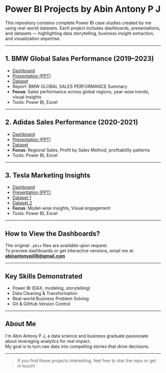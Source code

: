 # Power BI Projects by Abin Antony P J

This repository contains complete Power BI case studies created by me using real-world datasets. Each project includes dashboards, presentations, and datasets — highlighting data storytelling, business insight extraction, and visualization expertise.

---

## 1. BMW Global Sales Performance (2019–2023)

- [Dashboard](./ADIDAS%20POWER%20BI%20PROJECT.pbix) 
- [Presentation (PPT)](./BMW%20GSP%20(2019-2023).pptx)
- [Dataset](./BMW_Sales_Data.csv)
- Report: BMW GLOBAL SALES PERFORMANCE Summary
- **Focus**: Sales performance across global regions, year-wise trends, visual insights
- Tools: Power BI, Excel

---

## 2. Adidas Sales Performance (2020-2021)

- [Dashboard](./ADIDAS%20POWER%20BI%20PROJECT.pbix) 
- [Presentation (PPT)](./ADIDAS%20power%20bi-project.pptx)
- [Dataset](./Adidas%20Dataset.csv)
- **Focus**: Regional Sales, Profit by Sales Method, profitability patterns
- Tools: Power BI, Excel

---

## 3. Tesla Marketing Insights

- [Dashboard](./TESLA%20MARKETING%20INSGHTS.pbix)
- [Presentation (PPT)](./TESLA%20PPT.pptx)
- [Dataset 1](./TESLA%20DASHBOARD%20DATASET.csv)  
- [Dataset 2](./TESLA%20%20CAR%20model%20images.csv)
- **Focus**: Model-wise insights, Visual engagement
- Tools: Power BI, Excel

---

## How to View the Dashboards?

The original `.pbix` files are available upon request.  
To preview dashboards or get interactive versions, email me at:  
**abinantonypj08@gmail.com**

---

## Key Skills Demonstrated

- Power BI (DAX, modeling, storytelling)
- Data Cleaning & Transformation
- Real-world Business Problem Solving
- Git & GitHub Version Control

---

## About Me

I'm Abin Antony P J, a data science and business graduate passionate about leveraging analytics for real impact.  
My goal is to turn raw data into compelling stories that drive decisions.

[Email]: abinantonypj08@gmail.com  
[LinkedIn]: https://www.linkedin.com/in/abin-antony-p-j
[GitHub]: https://github.com/Abin-Antony-PJ

---

> If you find these projects interesting, feel free to star the repo or get in touch!
